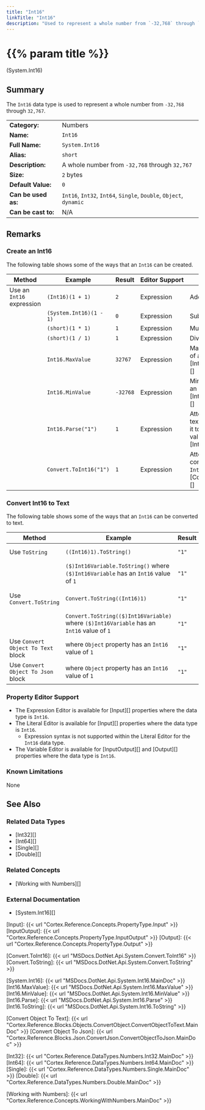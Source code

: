 ```yaml
---
title: "Int16"
linkTitle: "Int16"
description: "Used to represent a whole number from `-32,768` through `32767`."
---
```


# {{% param title %}}

<p class="namespace">(System.Int16)</p>

## Summary

The `Int16` data type is used to represent a whole number from `-32,768` through `32,767`.

| | |
|-|-|
| **Category:**          | Numbers                                                            |
| **Name:**              | `Int16`                                                            |
| **Full Name:**         | `System.Int16`                                                     |
| **Alias:**             | `short`                                                            |
| **Description:**       | A whole number from `-32,768` through `32,767`                     |
| **Size:**              | `2` bytes                                                          |
| **Default Value:**     | `0`                                                                |
| **Can be used as:**    | `Int16`, `Int32`, `Int64`, `Single`, `Double`, `Object`, `dynamic` |
| **Can be cast to:**    | N/A |

## Remarks

### Create an Int16

The following table shows some of the ways that an `Int16` can be created.

| Method | Example | Result | Editor&nbsp;Support | Notes |
|-|-|-|-|-|
| Use an `Int16` expression    | `(Int16)(1 + 1)`         | `2`              | Expression | Add |
|                              | `(System.Int16)(1 - 1)`  | `0`              | Expression | Subtract |
|                              | `(short)(1 * 1)`         | `1`              | Expression | Multiply |
|                              | `(short)(1 / 1)`         | `1`              | Expression | Divide |
|                              | `Int16.MaxValue`       | `32767`         | Expression | Maximum value of an `Int16`. See [Int16.MaxValue][] |
|                              | `Int16.MinValue`       | `-32768`        | Expression | Minimum value of an `Int16`. See [Int16.MinValue][] |
|                              | `Int16.Parse("1")`     | `1`              | Expression | Attempts to parse text and convert it to an `Int16` value. See [Int16.Parse][] |
|                              | `Convert.ToInt16("1")` | `1`              | Expression | Attempts to convert text to an `Int16` value. See [Convert.ToInt16][] |

### Convert Int16 to Text

The following table shows some of the ways that an `Int16` can be converted to text.

| Method | Example | Result | Editor&nbsp;Support | Notes |
|-|-|-|-|-|
| Use `ToString`                        | `((Int16)1).ToString()`                         | `"1"` | Expression | See [Int16.ToString][] |
|                                       | `($)Int16Variable.ToString()` where `($)Int16Variable` has an `Int16` value of `1`          | `"1"` | Expression |  See [Int16.ToString][] |
| Use `Convert.ToString`                | `Convert.ToString((Int16)1)`                    | `"1"` | Expression | See [Convert.ToString][] |
|                                       | `Convert.ToString(($)Int16Variable)` where `($)Int16Variable` has  an `Int16` value of `1`          | `"1"` | Expression | See [Convert.ToString][] |
| Use `Convert Object To Text` block    | where `Object` property has an `Int16` value of `1`                | `"1"` | N/A | See [Convert Object To Text][] |
| Use `Convert Object To Json` block    | where `Object` property has an `Int16` value of `1`                | `"1"` | N/A | See [Convert Object To Json][] |

### Property Editor Support

* The Expression Editor is available for [Input][] properties where the data type is `Int16`.
* The Literal Editor is available for [Input][] properties where the data type is `Int16`.
  * Expression syntax is not supported within the Literal Editor for the `Int16` data type.
* The Variable Editor is available for [InputOutput][] and [Output][] properties where the data type is `Int16`.

### Known Limitations

None

## See Also

### Related Data Types

* [Int32][]
* [Int64][]
* [Single][]
* [Double][]

### Related Concepts

* [Working with Numbers][]

### External Documentation

* [System.Int16][]

[Input]: {{< url "Cortex.Reference.Concepts.PropertyType.Input" >}}
[InputOutput]: {{< url "Cortex.Reference.Concepts.PropertyType.InputOutput" >}}
[Output]: {{< url "Cortex.Reference.Concepts.PropertyType.Output" >}}

[Convert.ToInt16]: {{< url "MSDocs.DotNet.Api.System.Convert.ToInt16" >}}
[Convert.ToString]: {{< url "MSDocs.DotNet.Api.System.Convert.ToString" >}}

[System.Int16]: {{< url "MSDocs.DotNet.Api.System.Int16.MainDoc" >}}
[Int16.MaxValue]: {{< url "MSDocs.DotNet.Api.System.Int16.MaxValue" >}}
[Int16.MinValue]: {{< url "MSDocs.DotNet.Api.System.Int16.MinValue" >}}
[Int16.Parse]: {{< url "MSDocs.DotNet.Api.System.Int16.Parse" >}}
[Int16.ToString]: {{< url "MSDocs.DotNet.Api.System.Int16.ToString" >}}

[Convert Object To Text]: {{< url "Cortex.Reference.Blocks.Objects.ConvertObject.ConvertObjectToText.MainDoc" >}}
[Convert Object To Json]: {{< url "Cortex.Reference.Blocks.Json.ConvertJson.ConvertObjectToJson.MainDoc" >}}

[Int32]: {{< url "Cortex.Reference.DataTypes.Numbers.Int32.MainDoc" >}}
[Int64]: {{< url "Cortex.Reference.DataTypes.Numbers.Int64.MainDoc" >}}
[Single]: {{< url "Cortex.Reference.DataTypes.Numbers.Single.MainDoc" >}}
[Double]: {{< url "Cortex.Reference.DataTypes.Numbers.Double.MainDoc" >}}

[Working with Numbers]: {{< url "Cortex.Reference.Concepts.WorkingWithNumbers.MainDoc" >}}
